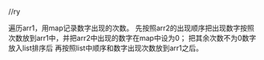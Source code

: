 //ry

遍历arr1，用map记录数字出现的次数。
先按照arr2的出现顺序把出现数字按照次数放到arr1中，并把arr2中出现的数字在map中设为0；
把其余次数不为0数字放入list排序后
再按照list中顺序和数字出现次数放到arr1之后。

